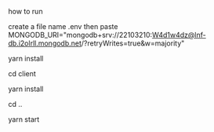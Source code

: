 how to run

create a file name .env then paste MONGODB_URI="mongodb+srv://22103210:W4d1w4dz@lnf-db.i2olrll.mongodb.net/?retryWrites=true&w=majority" 


yarn install

cd client

yarn install

cd ..

yarn start
